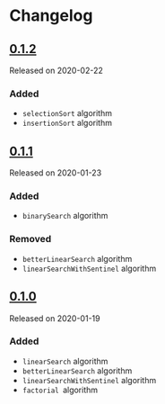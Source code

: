 # Changelog

## [0.1.2](https://github.com/kamsebgoralski/SimpleAlgorithms/tree/0.1.2) 
Released on 2020-02-22

### Added
- `selectionSort` algorithm
- `insertionSort` algorithm

## [0.1.1](https://github.com/kamsebgoralski/SimpleAlgorithms/tree/0.1.1) 
Released on 2020-01-23

### Added
- `binarySearch` algorithm

### Removed

- `betterLinearSearch` algorithm
- `linearSearchWithSentinel` algorithm

## [0.1.0](https://github.com/kamsebgoralski/SimpleAlgorithms/tree/0.1.0)
Released on 2020-01-19

### Added
- `linearSearch` algorithm
- `betterLinearSearch` algorithm
- `linearSearchWithSentinel` algorithm
- `factorial `algorithm
